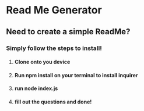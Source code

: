 # Read Me Generator

## Need to create a simple ReadMe?
### Simply follow the steps to install!
1. #### Clone onto you device 
2. #### Run npm install on your terminal to install inquirer
3. #### run node index.js
4. #### fill out the questions and done!
